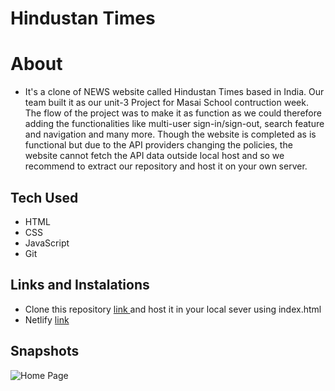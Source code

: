 # Hindustan Times

# About

* It's a clone of NEWS website called Hindustan Times based in India. Our team built it as our unit-3 Project for Masai School contruction week. The flow of the project was to make it as function as we could therefore adding the functionalities like multi-user sign-in/sign-out, search feature and navigation and many more. Though the website is completed as is functional but due to the API providers changing the policies, the website cannot fetch the API data outside local host and so we recommend to extract our repository and host it on your own server.


## Tech Used

* HTML
* CSS
* JavaScript
* Git

## Links and Instalations

* Clone this repository [ link ](https://github.com/mrFarooque/HindustanNews) and host it in your local sever using index.html
* Netlify [ link ](https://clonehindustantimes.netlify.app/)

## Snapshots

![Home Page]()
